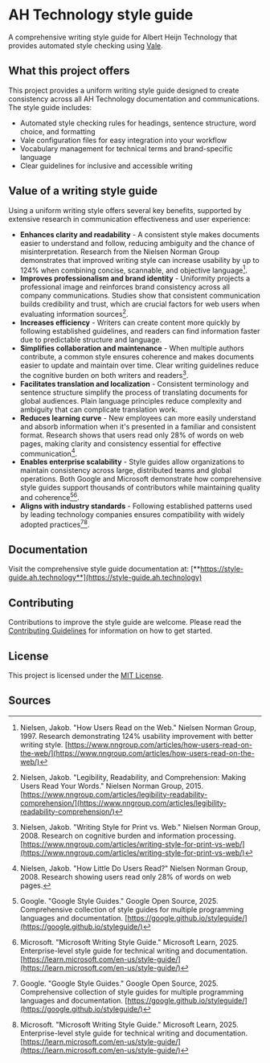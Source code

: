 # AH Technology style guide

A comprehensive writing style guide for Albert Heijn Technology that provides automated style checking using [Vale](https://vale.sh).

## What this project offers

This project provides a uniform writing style guide designed to create consistency across all AH Technology documentation and communications.
The style guide includes:

- Automated style checking rules for headings, sentence structure, word choice, and formatting
- Vale configuration files for easy integration into your workflow
- Vocabulary management for technical terms and brand-specific language
- Clear guidelines for inclusive and accessible writing

## Value of a writing style guide

Using a uniform writing style offers several key benefits, supported by extensive research in communication effectiveness and user experience:

- **Enhances clarity and readability** - A consistent style makes documents easier to understand and follow, reducing ambiguity and the chance of misinterpretation. Research from the Nielsen Norman Group demonstrates that improved writing style can increase usability by up to 124% when combining concise, scannable, and objective language[^1].
- **Improves professionalism and brand identity** - Uniformity projects a professional image and reinforces brand consistency across all company communications. Studies show that consistent communication builds credibility and trust, which are crucial factors for web users when evaluating information sources[^2].
- **Increases efficiency** - Writers can create content more quickly by following established guidelines, and readers can find information faster due to predictable structure and language.
- **Simplifies collaboration and maintenance** - When multiple authors contribute, a common style ensures coherence and makes documents easier to update and maintain over time. Clear writing guidelines reduce the cognitive burden on both writers and readers[^3].
- **Facilitates translation and localization** - Consistent terminology and sentence structure simplify the process of translating documents for global audiences. Plain language principles reduce complexity and ambiguity that can complicate translation work.
- **Reduces learning curve** - New employees can more easily understand and absorb information when it's presented in a familiar and consistent format. Research shows that users read only 28% of words on web pages, making clarity and consistency essential for effective communication[^4].
- **Enables enterprise scalability** - Style guides allow organizations to maintain consistency across large, distributed teams and global operations. Both Google and Microsoft demonstrate how comprehensive style guides support thousands of contributors while maintaining quality and coherence[^5][^6].
- **Aligns with industry standards** - Following established patterns used by leading technology companies ensures compatibility with widely adopted practices[^5][^6].

## Documentation

Visit the comprehensive style guide documentation at: [**https://style-guide.ah.technology**](https://style-guide.ah.technology)

## Contributing

Contributions to improve the style guide are welcome.
Please read the [Contributing Guidelines](./CONTRIBUTING.md) for information on how to get started.

## License

This project is licensed under the [MIT License](./LICENSE).

## Sources

[^1]: Nielsen, Jakob. "How Users Read on the Web." Nielsen Norman Group, 1997. Research demonstrating 124% usability improvement with better writing style. [https://www.nngroup.com/articles/how-users-read-on-the-web/](https://www.nngroup.com/articles/how-users-read-on-the-web/)
[^2]: Nielsen, Jakob. "Legibility, Readability, and Comprehension: Making Users Read Your Words." Nielsen Norman Group, 2015. [https://www.nngroup.com/articles/legibility-readability-comprehension/](https://www.nngroup.com/articles/legibility-readability-comprehension/)
[^3]: Nielsen, Jakob. "Writing Style for Print vs. Web." Nielsen Norman Group, 2008. Research on cognitive burden and information processing. [https://www.nngroup.com/articles/writing-style-for-print-vs-web/](https://www.nngroup.com/articles/writing-style-for-print-vs-web/)
[^4]: Nielsen, Jakob. "How Little Do Users Read?" Nielsen Norman Group, 2008. Research showing users read only 28% of words on web pages.
[^5]: Google. "Google Style Guides." Google Open Source, 2025. Comprehensive collection of style guides for multiple programming languages and documentation. [https://google.github.io/styleguide/](https://google.github.io/styleguide/)
[^6]: Microsoft. "Microsoft Writing Style Guide." Microsoft Learn, 2025. Enterprise-level style guide for technical writing and documentation. [https://learn.microsoft.com/en-us/style-guide/](https://learn.microsoft.com/en-us/style-guide/)
[^7]: Kimble, Joseph. "Plain Language: The Bottom Line." United States General Services Administration, 2012. Collection of case studies demonstrating cost savings and efficiency gains. [https://plainlanguage.gov/resources/articles/the-bottom-line/](https://plainlanguage.gov/resources/articles/the-bottom-line/)
